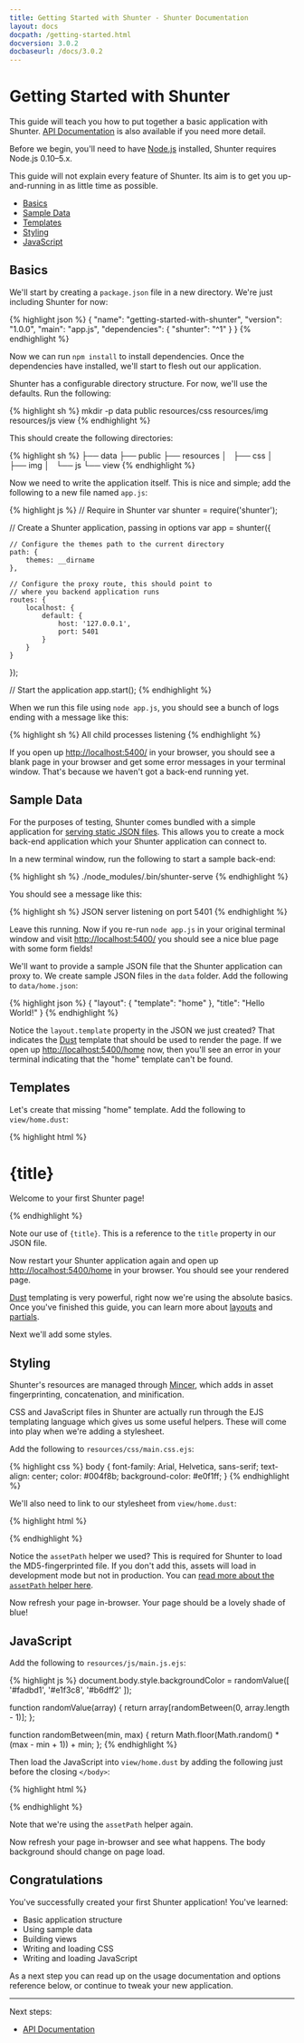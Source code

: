 ```yaml
---
title: Getting Started with Shunter - Shunter Documentation
layout: docs
docpath: /getting-started.html
docversion: 3.0.2
docbaseurl: /docs/3.0.2
---
```


Getting Started with Shunter
============================

This guide will teach you how to put together a basic application with Shunter. [API Documentation](usage/index.html) is also available if you need more detail.

Before we begin, you'll need to have [Node.js](https://nodejs.org/) installed, Shunter requires Node.js 0.10–5.x.

This guide will not explain every feature of Shunter. Its aim is to get you up-and-running in as little time as possible.

- [Basics](#basics)
- [Sample Data](#sample-data)
- [Templates](#templates)
- [Styling](#styling)
- [JavaScript](#javascript)


Basics
------

We'll start by creating a `package.json` file in a new directory. We're just including Shunter for now:

{% highlight json %}
{
  "name": "getting-started-with-shunter",
  "version": "1.0.0",
  "main": "app.js",
  "dependencies": {
    "shunter": "^1"
  }
}
{% endhighlight %}

Now we can run `npm install` to install dependencies. Once the dependencies have installed, we'll start to flesh out our application.

Shunter has a configurable directory structure. For now, we'll use the defaults. Run the following:

{% highlight sh %}
mkdir -p data public resources/css resources/img resources/js view
{% endhighlight %}

This should create the following directories:

{% highlight sh %}
├── data
├── public
├── resources
│   ├── css
│   ├── img
│   └── js
└── view
{% endhighlight %}

Now we need to write the application itself. This is nice and simple; add the following to a new file named `app.js`:

{% highlight js %}
// Require in Shunter
var shunter = require('shunter');

// Create a Shunter application, passing in options
var app = shunter({

    // Configure the themes path to the current directory
    path: {
        themes: __dirname
    },

    // Configure the proxy route, this should point to
    // where you backend application runs
    routes: {
        localhost: {
            default: {
                host: '127.0.0.1',
                port: 5401
            }
        }
    }

});

// Start the application
app.start();
{% endhighlight %}

When we run this file using `node app.js`, you should see a bunch of logs ending with a message like this:

{% highlight sh %}
All child processes listening
{% endhighlight %}

If you open up [http://localhost:5400/](http://localhost:5400/) in your browser, you should see a blank page in your browser and get some error messages in your terminal window. That's because we haven't got a back-end running yet.


Sample Data
-----------

For the purposes of testing, Shunter comes bundled with a simple application for [serving static JSON files](usage/sample-data.html). This allows you to create a mock back-end application which your Shunter application can connect to.

In a new terminal window, run the following to start a sample back-end:

{% highlight sh %}
./node_modules/.bin/shunter-serve
{% endhighlight %}

You should see a message like this:

{% highlight sh %}
JSON server listening on port 5401
{% endhighlight %}

Leave this running. Now if you re-run `node app.js` in your original terminal window and visit [http://localhost:5400/](http://localhost:5400/) you should see a nice blue page with some form fields!

We'll want to provide a sample JSON file that the Shunter application can proxy to. We create sample JSON files in the `data` folder. Add the following to `data/home.json`:

{% highlight json %}
{
    "layout": {
        "template": "home"
    },
    "title": "Hello World!"
}
{% endhighlight %}

Notice the `layout.template` property in the JSON we just created? That indicates the [Dust](http://www.dustjs.com/) template that should be used to render the page. If we open up [http://localhost:5400/home](http://localhost:5400/home) now, then you'll see an error in your terminal indicating that the "home" template can't be found.



Templates
---------

Let's create that missing "home" template. Add the following to `view/home.dust`:

{% highlight html %}
<!DOCTYPE html>
<html>
<head>
    <title>{title}</title>
</head>
<body>
    <h1>{title}</h1>
    <p>Welcome to your first Shunter page!</p>
</body>
</html>
{% endhighlight %}

Note our use of `{title}`. This is a reference to the `title` property in our JSON file.

Now restart your Shunter application again and open up [http://localhost:5400/home](http://localhost:5400/home) in your browser. You should see your rendered page.

[Dust](http://www.dustjs.com/) templating is very powerful, right now we're using the absolute basics. Once you've finished this guide, you can learn more about [layouts](usage/templates.html#using-layouts) and [partials](usage/templates.html#using-partials).

Next we'll add some styles.


Styling
-------

Shunter's resources are managed through [Mincer](http://nodeca.github.io/mincer/), which adds in asset fingerprinting, concatenation, and minification.

CSS and JavaScript files in Shunter are actually run through the EJS templating language which gives us some useful helpers. These will come into play when we're adding a stylesheet.

Add the following to `resources/css/main.css.ejs`:

{% highlight css %}
body {
    font-family: Arial, Helvetica, sans-serif;
    text-align: center;
    color: #004f8b;
    background-color: #e0f1ff;
}
{% endhighlight %}

We'll also need to link to our stylesheet from `view/home.dust`:

{% highlight html %}
<link rel="stylesheet" href="{@assetPath src="main.css"/}"/>
{% endhighlight %}

Notice the `assetPath` helper we used? This is required for Shunter to load the MD5-fingerprinted file. If you don't add this, assets will load in development mode but not in production. You can [read more about the `assetPath` helper here](usage/templates.html#the-assetpath-helper).

Now refresh your page in-browser. Your page should be a lovely shade of blue!


JavaScript
----------

Add the following to `resources/js/main.js.ejs`:

{% highlight js %}
document.body.style.backgroundColor = randomValue([
    '#fadbd1',
    '#e1f3c8',
    '#b6dff2'
]);

function randomValue(array) {
    return array[randomBetween(0, array.length - 1)];
};

function randomBetween(min, max) {
    return Math.floor(Math.random() * (max - min + 1)) + min;
};
{% endhighlight %}

Then load the JavaScript into `view/home.dust` by adding the following just before the closing `</body>`:

{% highlight html %}
<script src="{@assetPath src="main.js"/}"></script>
{% endhighlight %}

Note that we're using the `assetPath` helper again.

Now refresh your page in-browser and see what happens. The body background should change on page load.


Congratulations
---------------

You've successfully created your first Shunter application! You've learned:

- Basic application structure
- Using sample data
- Building views
- Writing and loading CSS
- Writing and loading JavaScript

As a next step you can read up on the usage documentation and options reference below, or continue to tweak your new application.


---

Next steps:

- [API Documentation](usage/index.html)
